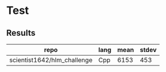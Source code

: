 # Test

## Results

| repo                        | lang | mean | stdev |
|-----------------------------|------|------|-------|
| scientist1642/hlm_challenge | Cpp  | 6153 | 453   |
